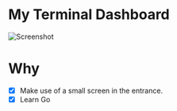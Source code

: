 # My Terminal Dashboard

![Screenshot](https://raw.github.com/sd65/MyTerminalDashboard/master/screenhots/screen1.png)

# Why

- [x] Make use of a small screen in the entrance.
- [x] Learn Go
